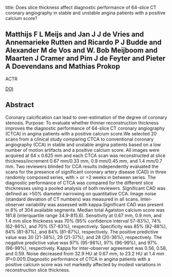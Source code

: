 title: Does slice thickness affect diagnostic performance of 64-slice CT coronary angiography in stable and unstable angina patients with a positive calcium score?

## Matthijs F L Meijs and Jan J J de Vries and Annemarieke Rutten and Ricardo P J Budde and Alexander M de Vos and W. Bob Meijboom and Maarten J Cramer and Pim J de Feyter and Pieter A Doevendans and Mathias Prokop
ACTR

<a href="https://doi.org/10.3109/02841851003649274">DOI</a>

## Abstract
Coronary calcification can lead to over-estimation of the degree of coronary stenosis. Purpose: To evaluate whether thinner reconstruction thickness improves the diagnostic performance of 64-slice CT coronary angiography (CTCA) in angina patients with a positive calcium score.We selected 20 scans from a clinical study comparing CTCA to conventional coronary angiography (CCA) in stable and unstable angina patients based on a low number of motion artifacts and a positive calcium score. All images were acquired at 64 x 0.625 mm and each CTCA scan was reconstructed at slice thickness/increment 0.67 mm/0.33 mm, 0.9 mm/0.45 mm, and 1.4 mm/0.7 mm. Two reviewers blinded for CCA results independently evaluated the scans for the presence of significant coronary artery disease (CAD) in three randomly composed series, with > or =2 weeks in between series. The diagnostic performance of CTCA was compared for the different slice thicknesses using a pooled analysis of both reviewers. Significant CAD was defined as >50% diameter narrowing on quantitative CCA. Image noise (standard deviation of CT numbers) was measured in all scans. Inter-observer variability was assessed with kappa.Significant CAD was present in 8% of 304 available segments. Median total Agatston calcium score was 181.8 (interquartile range 34.9-815.6). Sensitivity at 0.67 mm, 0.9 mm, and 1.4 mm slice thickness was 70% (95% confidence interval 57-83%), 74% (62-86%), and 70% (57-83%), respectively. Specificity was 85% (82-88%), 84% (81-87%), and 84% (81-87%), respectively. The positive predictive value was 30 (21-38%), 29 (21-37%), and 28 (20-36%), respectively. The negative predictive value was 97% (95-98%), 97% (96-99%), and 97% (96-99%), respectively. Kappa for inter-observer agreement was 0.56, 0.58, and 0.59. Noise decreased from 32.9 HU at 0.67 mm, to 23.2 HU at 1.4 mm (P<0.001).Diagnostic performance of CTCA in angina patients with a positive calcium score was not markedly affected by modest variations in reconstruction slice thickness.

